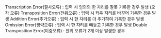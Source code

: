 Transcription Error(필사오류) : 입력 시 임의의 한 자리를 잘못 기록한 경우 발생 (오자 오류)
Transposition Error(전위오류) : 입력 시 좌우 자리를 바꾸어 기록한 경우 발생
Addition Error(추가오류) : 입력 시 한 자리를 더 추가하여 기록한 경우 발생
Omission Error(생략오류) : 입력 시 한 자리를 뺴놓고 기록한 경우 발생
Double Transposition Error(이중오류) : 전위 오류가 2개 이상 발생한 경우